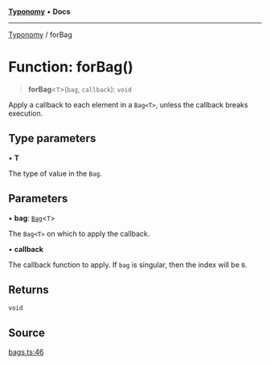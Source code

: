 [**Typonomy**](../README.md) • **Docs**

***

[Typonomy](../globals.md) / forBag

# Function: forBag()

> **forBag**\<`T`\>(`bag`, `callback`): `void`

Apply a callback to each element in a `Bag<T>`,
unless the callback breaks execution.

## Type parameters

• **T**

The type of value in the `Bag`.

## Parameters

• **bag**: [`Bag`](../type-aliases/Bag.md)\<`T`\>

The `Bag<T>` on which to apply the callback.

• **callback**

The callback function to apply. If `bag` is singular, then the index will be `0`.

## Returns

`void`

## Source

[bags.ts:46](https://github.com/softcraft-development/typonomy/blob/bcea019d216cf7f686cf96fe07d66281dfcae070/src/bags.ts#L46)
